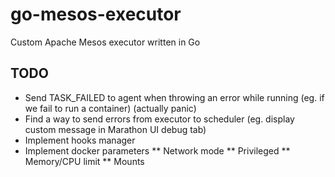 # go-mesos-executor
Custom Apache Mesos executor written in Go

## TODO

* Send TASK_FAILED to agent when throwing an error while running (eg. if we fail to run a container) (actually panic)
* Find a way to send errors from executor to scheduler (eg. display custom message in Marathon UI debug tab)
* Implement hooks manager
* Implement docker parameters
** Network mode
** Privileged
** Memory/CPU limit
** Mounts
